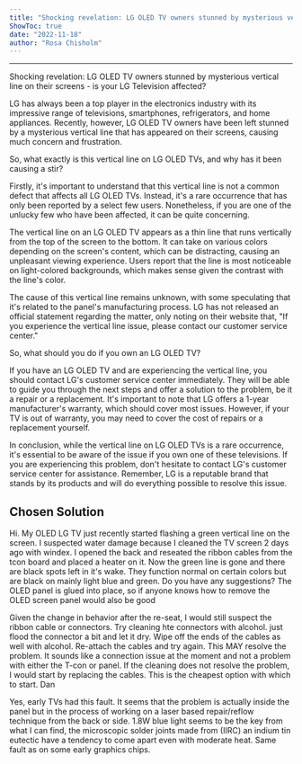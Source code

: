 ```yaml
---
title: "Shocking revelation: LG OLED TV owners stunned by mysterious vertical line on their screens - is your LG Television affected?"
ShowToc: true 
date: "2022-11-18"
author: "Rosa Chisholm"
---
```

*****
Shocking revelation: LG OLED TV owners stunned by mysterious vertical line on their screens - is your LG Television affected?

LG has always been a top player in the electronics industry with its impressive range of televisions, smartphones, refrigerators, and home appliances. Recently, however, LG OLED TV owners have been left stunned by a mysterious vertical line that has appeared on their screens, causing much concern and frustration.

So, what exactly is this vertical line on LG OLED TVs, and why has it been causing a stir?

Firstly, it's important to understand that this vertical line is not a common defect that affects all LG OLED TVs. Instead, it's a rare occurrence that has only been reported by a select few users. Nonetheless, if you are one of the unlucky few who have been affected, it can be quite concerning.

The vertical line on an LG OLED TV appears as a thin line that runs vertically from the top of the screen to the bottom. It can take on various colors depending on the screen's content, which can be distracting, causing an unpleasant viewing experience. Users report that the line is most noticeable on light-colored backgrounds, which makes sense given the contrast with the line's color.

The cause of this vertical line remains unknown, with some speculating that it's related to the panel's manufacturing process. LG has not released an official statement regarding the matter, only noting on their website that, "If you experience the vertical line issue, please contact our customer service center."

So, what should you do if you own an LG OLED TV?

If you have an LG OLED TV and are experiencing the vertical line, you should contact LG's customer service center immediately. They will be able to guide you through the next steps and offer a solution to the problem, be it a repair or a replacement. It's important to note that LG offers a 1-year manufacturer's warranty, which should cover most issues. However, if your TV is out of warranty, you may need to cover the cost of repairs or a replacement yourself.

In conclusion, while the vertical line on LG OLED TVs is a rare occurrence, it's essential to be aware of the issue if you own one of these televisions. If you are experiencing this problem, don't hesitate to contact LG's customer service center for assistance. Remember, LG is a reputable brand that stands by its products and will do everything possible to resolve this issue.


## Chosen Solution
 Hi. My OLED LG TV just recently started flashing a green vertical line on the screen. I suspected water damage because I cleaned the TV screen 2 days ago with windex. I opened the back and reseated the ribbon cables from the tcon board and placed a heater on it. Now the green line is gone and there are black spots left in it's wake. They function normal on certain colors but are black on mainly light blue and green.
Do you have any suggestions? The OLED panel is glued into place, so if anyone knows how to remove the OLED screen panel would also be good

 Given the change in behavior after the re-seat, I would still suspect the ribbon cable or connectors.  Try cleaning hte connectors with alcohol.  just flood the connector a bit and let it dry.  Wipe off the ends of the cables as well with alcohol.  Re-attach the cables and try again.  This MAY resolve the problem.  It sounds like a connection issue at the moment and not a problem with either the T-con or panel.  If the cleaning does not resolve the problem, I would start by replacing the cables.   This is the cheapest option with which to start.
Dan

 Yes, early TVs had this fault. It seems that the problem is actually inside the panel but in the process of working on a laser based repair/reflow technique from the back or side. 1.8W blue light seems to be the key from what I can find, the microscopic solder joints made from (IIRC) an indium tin eutectic have a tendency to come apart even with moderate heat. Same fault as on some early graphics chips.




